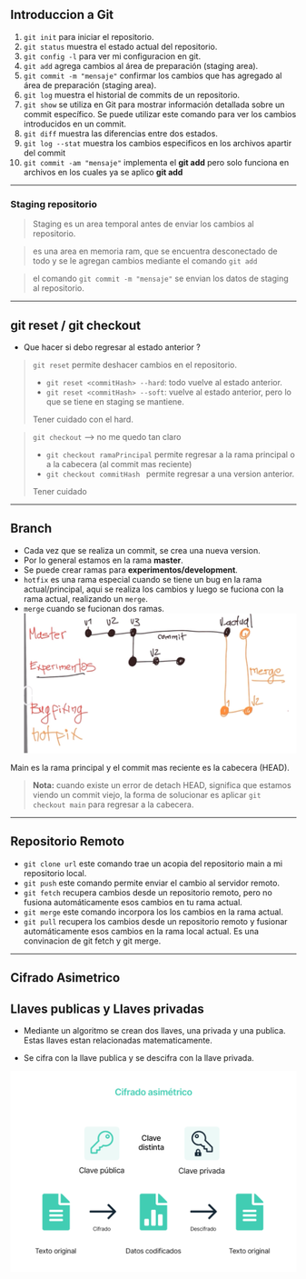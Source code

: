 ## Introduccion a Git

1. ```git init``` para iniciar el repositorio.
1. ```git status``` muestra el estado actual del repositorio.
1. ```git config -l``` para ver mi configuracion en git.
1. ```git add```  agrega cambios al área de preparación (staging area).
1. ```git commit -m "mensaje"``` confirmar los cambios que has agregado al área de preparación (staging area).
1. ```git log``` muestra el historial de commits de un repositorio.
1. ```git show```  se utiliza en Git para mostrar información detallada sobre un commit específico. Se puede utilizar este comando para ver los cambios introducidos en un commit.
8. ```git diff``` muestra las diferencias entre dos estados. 
9. ```git log --stat``` muestra los cambios especificos en los archivos apartir del commit
10. ```git commit -am "mensaje"``` implementa el **git add** pero solo funciona en archivos en los cuales ya se aplico **git add**

---
### Staging repositorio
> Staging es un area temporal antes de enviar los cambios al repositorio.

> es una area en memoria ram, que se encuentra desconectado de todo y se le agregan cambios mediante el comando ```git add```

> el comando ```git commit -m "mensaje"``` se envian los datos de staging al repositorio.

---

## git reset / git checkout

- Que hacer si debo regresar al estado anterior ?
> ```git reset``` permite deshacer cambios en el repositorio. 
> - ```git reset <commitHash> --hard```: todo vuelve al estado anterior.
> - ```git reset <commitHash> --soft```: vuelve al estado anterior, pero lo que se tiene en staging se mantiene.
>
> Tener cuidado con el hard.

> ```git checkout``` --> no me quedo tan claro
> - ```git checkout ramaPrincipal``` permite regresar a la rama principal o a la cabecera (al commit mas reciente)
> - ```git checkout commitHash ``` permite regresar a una version anterior. 
> 
> Tener cuidado

---
## Branch

* Cada vez que se realiza un commit, se crea una nueva version.
* Por lo general estamos en la rama **master**.
* Se puede crear ramas para **experimentos/development**.
* ```hotfix``` es una rama especial cuando se tiene un bug en la rama actual/principal, aqui se realiza los cambios y luego se fuciona con la rama actual, realizando un ```merge```.
* ```merge``` cuando se fucionan dos ramas. 
![Alt text](imgs/image.png)

Main es la rama principal y el commit mas reciente es la cabecera (HEAD).
> **Nota:** cuando existe un error de detach HEAD, significa que estamos viendo un commit viejo, la forma de solucionar es aplicar ```git checkout main``` para regresar a la cabecera.


---

## Repositorio Remoto

* ```git clone url``` este comando trae un acopia del repositorio main a mi repositorio local.
* ```git push``` este comando permite enviar el cambio al servidor remoto.
* ```git fetch``` recupera cambios desde un repositorio remoto, pero no fusiona automáticamente esos cambios en tu rama actual.
* ```git merge``` este comando incorpora los los cambios en la rama actual.
* ```git pull``` recupera los cambios desde un repositorio remoto y fusionar automáticamente esos cambios en la rama local actual. Es una convinacion de git fetch y git merge.

---


## Cifrado Asimetrico

## Llaves publicas y Llaves privadas

* Mediante un algoritmo se crean dos llaves, una privada y una publica. Estas llaves estan relacionadas matematicamente.

* Se cifra con la llave publica y se descifra con la llave privada.

![Alt text](imgs/image-1.png)

